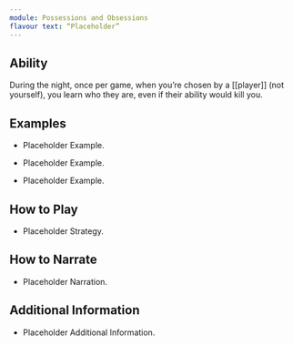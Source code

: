 ```yaml
---
module: Possessions and Obsessions
flavour text: “Placeholder”
---
```

## Ability
During the night, once per game, when you’re chosen by a [[player]] (not yourself), you learn who they are, even if their ability would kill you.

## Examples
- Placeholder Example.

- Placeholder Example.

- Placeholder Example.

## How to Play
- Placeholder Strategy.

## How to Narrate
- Placeholder Narration.

## Additional Information
- Placeholder Additional Information.